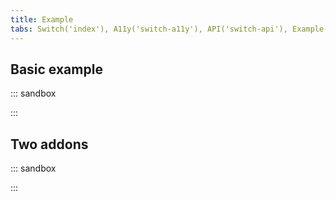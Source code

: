 ```yaml
---
title: Example
tabs: Switch('index'), A11y('switch-a11y'), API('switch-api'), Example('switch-code'), Changelog('switch-changelog')
---
```


## Basic example

::: sandbox

<script lang="tsx">
import React from 'react';
import Switch from '@semcore/ui/switch';
import CheckM from '@semcore/ui/icon/Check/m';
import { Text } from '@semcore/ui/typography';
import { Box } from '@semcore/ui/flex-box';

const Demo = () => {
  return (
    <div>
      <Text tag='label' size={200} htmlFor='email-subscription'>
        Email subscription
      </Text>
      <Box mt={2}>
        <Switch size='l' theme='success'>
          <Switch.Value defaultChecked={true} id='email-subscription'>
            <CheckM />
          </Switch.Value>
          <Switch.Addon>Receive updates</Switch.Addon>
        </Switch>
      </Box>
    </div>
  );
};
</script>

:::

## Two addons

::: sandbox

<script lang="tsx">
import React from 'react';
import Switch from '@semcore/ui/switch';
import CheckM from '@semcore/ui/icon/Check/m';
import { Text } from '@semcore/ui/typography';
import { Box } from '@semcore/ui/flex-box';

const Demo = () => {
  return (
    <div>
      <Text tag='label' size={200} htmlFor='email-subscription'>
        Receive updates
      </Text>
      <Box mt={2}>
        <Switch size='l'>
          <Switch.Addon>Disabled</Switch.Addon>
          <Switch.Value defaultChecked={true} id='email-subscription'>
            <CheckM />
          </Switch.Value>
          <Switch.Addon>Enabled</Switch.Addon>
        </Switch>
      </Box>
    </div>
  );
};
</script>

:::
